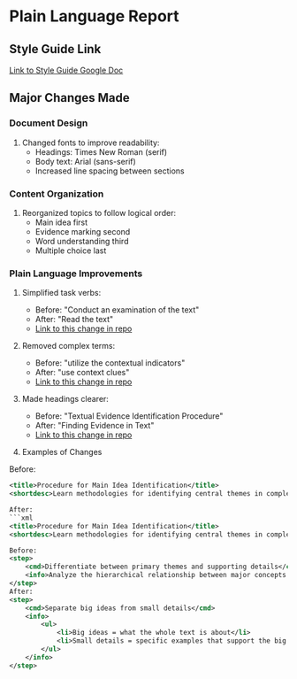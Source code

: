 # Plain Language Report

## Style Guide Link
[Link to Style Guide Google Doc](https://docs.google.com/document/d/1GqKmB0-AyNrOPZTM3r5BTrbJ-MTccBvUGWnezUZ5bo8/edit?usp=sharing)

## Major Changes Made

### Document Design
1. Changed fonts to improve readability:
   - Headings: Times New Roman (serif)
   - Body text: Arial (sans-serif)
   - Increased line spacing between sections

### Content Organization
1. Reorganized topics to follow logical order:
   - Main idea first
   - Evidence marking second
   - Word understanding third
   - Multiple choice last

### Plain Language Improvements
1. Simplified task verbs:
   - Before: "Conduct an examination of the text"
   - After: "Read the text"
   - [Link to this change in repo](your-repo-link)

2. Removed complex terms:
   - Before: "utilize the contextual indicators"
   - After: "use context clues"
   - [Link to this change in repo](your-repo-link)

3. Made headings clearer:
   - Before: "Textual Evidence Identification Procedure"
   - After: "Finding Evidence in Text"
   - [Link to this change in repo](your-repo-link)
  
  4. Examples of Changes
   
Before:
```xml
<title>Procedure for Main Idea Identification</title>
<shortdesc>Learn methodologies for identifying central themes in complex reading passages.</shortdesc>

After:
```xml
<title>Procedure for Main Idea Identification</title>
<shortdesc>Learn methodologies for identifying central themes in complex reading passages.</shortdesc>

Before:
<step>
    <cmd>Differentiate between primary themes and supporting details</cmd>
    <info>Analyze the hierarchical relationship between major concepts and their supporting evidence.</info>
</step>
After:
<step>
    <cmd>Separate big ideas from small details</cmd>
    <info>
        <ul>
            <li>Big ideas = what the whole text is about</li>
            <li>Small details = specific examples that support the big idea</li>
        </ul>
    </info>
</step>